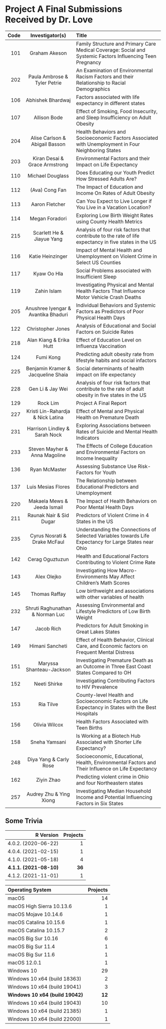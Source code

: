 # Project A Final Submissions Received by Dr. Love

Code | Investigator(s) | Title
--: | :---------------: | :-------------------------
101 | Graham Akeson	|	Family Structure and Primary Care Medical Coverage: Social and Systemic Factors Influencing Teen Pregnancy
202 | Paula Ambrose &	Tyler Petrie |	An Examination of Environmental Racism Factors and their Relationship to Racial Demographics
106 | Abhishek Bhardwaj	|	Factors associated with life expectancy in different states
107 | Allison Bode	|	Effect of Smoking, Food Insecurity, and Sleep Insufficiency on Adult Obesity
204 | Alise Carlson &	Abigail Basson |	Health Behaviors and Socioeconomic Factors Associated with Unemployment in Four Neighboring States
203 | Kiran Desai &	Grace Armstrong	| Environmental Factors and their Impact on Life Expectancy
110 | Michael Douglass	|	Does Educating our Youth Predict How Stressed Adults Are?
112 | (Ava) Cong Fan	|	The Impact of Education and Income On Rates of Adult Obesity
113 | Aaron Fletcher	|	Can You Expect to Live Longer if You Live in a Vacation Location?
114 | Megan Foradori	|	Exploring Low Birth Weight Rates using County Health Metrics
215 | Scarlett He &	Jiayue Yang |	Analysis of four risk factors that contribute to the rate of life expectancy in five states in the US
116 | Katie Heinzinger	|	Impact of Mental Health and Unemployment on Violent Crime in Select US Counties
117 | Kyaw Oo Hla | 		Social Problems associated with Insufficient Sleep
119 | Zahin Islam |		Investigating Physical and Mental Health Factors That Influence Motor Vehicle Crash Deaths
205 | Anushree Iyengar &	Avantika Bhaduri |	Individual Behaviors and Systemic Factors as Predictors of Poor Physical Health Days
122 | Christopher Jones |		Analysis of Educational and Social Factors on Suicide Rates
218 | Alan Kiang &	Erika Hutt |	Effect of Education Level on Influenza Vaccination
124 | Fumi Kong |		Predicting adult obesity rate from lifestyle habits and social infactors
225 | Benjamin Kramer & Jacqueline Shaia	| Social determinants of health impact on life expectancy
228 | Gen Li	& Jay Wei |	Analysis of four risk factors that contribute to the rate of adult obesity in five states in the US
129 | Rock Lim	|	Project A Final Report
227 | Kristi Lin-Rahardja	& Nick Latina |	Effect of Mental and Physical Health on Premature Death
231 | Harrison Lindley &	Sarah Nock |	Exploring Associations between Rates of Suicide and Mental Health Indicators
233 | Steven Mayher &	Anna Magoline |	The Effects of College Education and Environmental Factors on Income Inequality
136 | Ryan McMaster	|	Assessing Substance Use Risk-Factors for Youth
137 | Luis Mesias	Flores |	The Relationship between Educational Predictors and Unemployment
220 | Makaela Mews &	Jeeda Ismail |	The Impact of Health Behaviors on Poor Mental Health Days
211 | Raunak Nair	& Sid Dugar |	Predictors of Violent Crime in 4 States in the US
235 | Cyrus Nosrati &	Drake McFaul |	Understanding the Connections of Selected Variables towards Life Expectancy for Large States near Ohio
142 | Cerag Oguztuzun	|	Health and Educational Factors Contributing to Violent Crime Rate
143 | Alex Olejko	|	Investigating How Macro-Environments May Affect Children’s Math Scores
145 | Thomas Raffay |		Low birthweight and associations with other variables of health
232 | Shruti Raghunathan &	Norman Luc |	Assessing Environmental and Lifestyle Predictors of Low Birth Weight
147 | Jacob Rich |		Predictors for Adult Smoking in Great Lakes States
149 | Himani Sancheti |		Effect of Health Behavior, Clinical Care, and Economic factors on Frequent Mental Distress
151 | Maryssa Shanteau-Jackson |		Investigating Premature Death as an Outcome in Three East Coast States Compared to OH
152 | Neeti Shirke |		Investigating Contributing Factors to HIV Prevalence
153 | Ria Tilve	|	County-level Health and Socioeconomic Factors on Life Expectancy in States with the Best Hospitals
156 | Olivia Wilcox |		Health Factors Associated with Teen Births
158 | Sneha Yamsani	|	Is Working at a Biotech Hub Associated with Shorter Life Expectancy?
248 | Diya Yang & Carly Rose |	Socioeconomic, Educational, Health, Environmental Factors and Their Influence on Life Expectancy
162 | Ziyin Zhao |		Predicting violent crime in Ohio and four Northeastern states
257 | Audrey Zhu &	Ying Xiong |	Investigating Median Household Income and Potential Influencing Factors in Six States

## Some Trivia

R Version | Projects
--------: | -----:
4.0.2. (2020-06-22) | 1
4.0.4. (2021-02-15) | 1
4.1.0. (2021-05-18) | 4
**4.1.1. (2021-08-10)** | **36**
4.1.2. (2021-11-01) | 1

Operating System | Projects
:---------- | -----:
macOS | 14
 macOS High Sierra 10.13.6 | 1
 macOS Mojave 10.14.6 | 1
 macOS Catalina 10.15.6 | 1
 macOS Catalina 10.15.7 | 2
 macOS Big Sur 10.16 | 6
 macOS Big Sur 11.4 | 1
 macOS Big Sur 11.6 | 1
 macOS 12.0.1 | 1
Windows 10 | 29
 Windows 10 x64 (build 18363) | 2
 Windows 10 x64 (build 19041) | 3
 **Windows 10 x64 (build 19042)** | **12**
 Windows 10 x64 (build 19043) | 10
 Windows 10 x64 (build 21385) | 1
 Windows 10 x64 (build 22000) | 1

